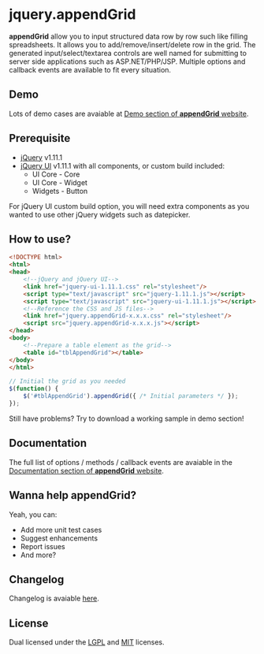 # jquery.appendGrid

**appendGrid** allow you to input structured data row by row such like filling spreadsheets. It allows you to add/remove/insert/delete row in the grid. The generated input/select/textarea controls are well named for submitting to server side applications such as ASP.NET/PHP/JSP. Multiple options and callback events are available to fit every situation.


## Demo
Lots of demo cases are avaiable at [Demo section of **appendGrid** website](https://appendgrid.apphb.com/Demo).


## Prerequisite
- [jQuery](http://jquery.com) v1.11.1
- [jQuery UI](http://jqueryui.com) v1.11.1 with all components, or custom build included:
  - UI Core - Core
  - UI Core - Widget
  - Widgets - Button

For jQuery UI custom build option, you will need extra components as you wanted to use other jQuery widgets such as datepicker.


## How to use?
```html
<!DOCTYPE html>
<html>
<head>
	<!--jQuery and jQuery UI-->
    <link href="jquery-ui-1.11.1.css" rel="stylesheet"/>
    <script type="text/javascript" src="jquery-1.11.1.js"></script>
	<script type="text/javascript" src="jquery-ui-1.11.1.js"></script>
	<!--Reference the CSS and JS files-->
	<link href="jquery.appendGrid-x.x.x.css" rel="stylesheet"/>
	<script src="jquery.appendGrid-x.x.x.js"></script>
</head>
<body>
	<!--Prepare a table element as the grid-->
	<table id="tblAppendGrid"></table>
</body>
</html>
```
```javascript
// Initial the grid as you needed
$(function() {
	$('#tblAppendGrid').appendGrid({ /* Initial parameters */ });
});
```
Still have problems? Try to download a working sample in demo section!


## Documentation
The full list of options / methods / callback events are avaiable in the [Documentation section of **appendGrid** website](https://appendgrid.apphb.com/Documentation).


## Wanna help **appendGrid**?
Yeah, you can:
- Add more unit test cases
- Suggest enhancements
- Report issues
- And more?


## Changelog
Changelog is avaiable [here](https://github.com/hkalbertl/jquery.appendGrid/blob/master/CHANGELOG.md).


## License
Dual licensed under the [LGPL](http://www.gnu.org/licenses/lgpl.html)
and [MIT](http://www.opensource.org/licenses/mit-license.php) licenses.
